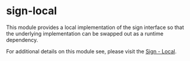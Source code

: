 # sign-local

This module provides a local implementation of the sign interface so that the underlying implementation can be swapped out as a runtime dependency.

For additional details on this module see, please visit the [Sign - Local](/docs/modules/signlocal.md).
